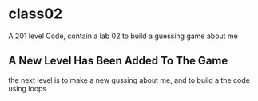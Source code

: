 # class02
A 201 level Code, contain a lab 02 to build a guessing game about me

## A New Level Has Been Added To The Game

the next level is to make a new gussing about me, and to build a the code using loops 
